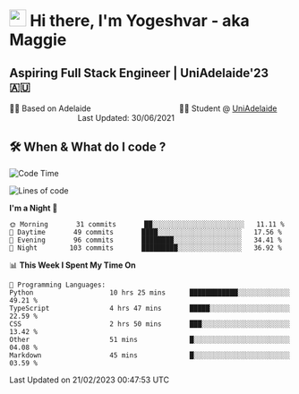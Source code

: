 <h1><img src="https://emojis.slackmojis.com/emojis/images/1531849430/4246/blob-sunglasses.gif?1531849430" width="30"/> Hi there, I'm Yogeshvar - aka Maggie</h1>

## Aspiring Full Stack Engineer | UniAdelaide'23 🇦🇺  
🏂🏻  Based on Adelaide &nbsp;&nbsp;&nbsp;&nbsp;&nbsp;&nbsp;&nbsp;&nbsp;&nbsp;&nbsp;&nbsp;&nbsp;&nbsp;&nbsp;&nbsp;&nbsp;&nbsp;&nbsp;&nbsp;&nbsp;&nbsp;&nbsp;&nbsp;&nbsp;&nbsp;&nbsp;&nbsp;&nbsp;&nbsp;&nbsp;&nbsp;&nbsp;&nbsp;&nbsp;&nbsp;&nbsp;&nbsp;&nbsp;&nbsp;👨‍💻 Student @ [UniAdelaide](https://www.adelaide.edu.au)   &nbsp;&nbsp;&nbsp;&nbsp;&nbsp;&nbsp;&nbsp;&nbsp;&nbsp;&nbsp;&nbsp;&nbsp;&nbsp;&nbsp;&nbsp;&nbsp;&nbsp;&nbsp;&nbsp;&nbsp;&nbsp;&nbsp;&nbsp;&nbsp;&nbsp;&nbsp;&nbsp;&nbsp;&nbsp;&nbsp;&nbsp;Last Updated: 30/06/2021

## 🛠 When & What do I code ?  

<!--START_SECTION:waka-->
![Code Time](http://img.shields.io/badge/Code%20Time-1%2C949%20hrs%2048%20mins-blue)

![Lines of code](https://img.shields.io/badge/From%20Hello%20World%20I%27ve%20Written-3%20Million%20lines%20of%20code-blue)

**I'm a Night 🦉** 

```text
🌞 Morning       31 commits       ██░░░░░░░░░░░░░░░░░░░░░░░   11.11 % 
🌆 Daytime       49 commits       ████░░░░░░░░░░░░░░░░░░░░░   17.56 % 
🌃 Evening       96 commits       ████████░░░░░░░░░░░░░░░░░   34.41 % 
🌙 Night        103 commits       █████████░░░░░░░░░░░░░░░░   36.92 % 

```


📊 **This Week I Spent My Time On** 

```text
💬 Programming Languages: 
Python                   10 hrs 25 mins      ████████████░░░░░░░░░░░░░   49.21 % 
TypeScript               4 hrs 47 mins       █████░░░░░░░░░░░░░░░░░░░░   22.59 % 
CSS                      2 hrs 50 mins       ███░░░░░░░░░░░░░░░░░░░░░░   13.42 % 
Other                    51 mins             █░░░░░░░░░░░░░░░░░░░░░░░░   04.08 % 
Markdown                 45 mins             █░░░░░░░░░░░░░░░░░░░░░░░░   03.59 % 

```


 Last Updated on 21/02/2023 00:47:53 UTC
<!--END_SECTION:waka-->
